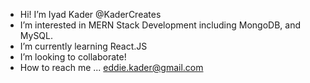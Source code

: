 - Hi! I’m Iyad Kader @KaderCreates
- I’m interested in MERN Stack Development including MongoDB, and MySQL.
- I’m currently learning React.JS
- I’m looking to collaborate!
- How to reach me ... eddie.kader@gmail.com

<!---
KaderCreates/KaderCreates is a ✨ special ✨ repository because its `README.md` (this file) appears on your GitHub profile.
You can click the Preview link to take a look at your changes.
--->
